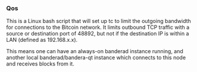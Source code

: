 ### Qos ###

This is a Linux bash script that will set up tc to limit the outgoing bandwidth for connections to the Bitcoin network. It limits outbound TCP traffic with a source or destination port of 48892, but not if the destination IP is within a LAN (defined as 192.168.x.x).

This means one can have an always-on banderad instance running, and another local banderad/bandera-qt instance which connects to this node and receives blocks from it.
